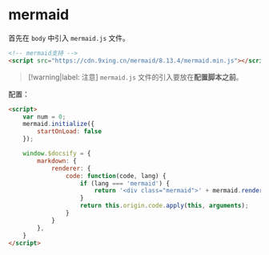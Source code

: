 # mermaid

首先在 `body` 中引入 `mermaid.js` 文件。

```html
<!-- mermaid支持 -->
<script src="https://cdn.9xing.cn/mermaid/8.13.4/mermaid.min.js"></script>
```

> [!warning|label: 注意]
> `mermaid.js` 文件的引入要放在**配置脚本之前**。

配置：

```html
<script>
    var num = 0;
    mermaid.initialize({
        startOnLoad: false
    });

    window.$docsify = {
        markdown: {
            renderer: {
                code: function(code, lang) {
                    if (lang === 'mermaid') {
                        return '<div class="mermaid">' + mermaid.render('mermaid-svg-' + num++, code) + '</div>';
                    }
                    return this.origin.code.apply(this, arguments);
                }
            }
        },
    }
</script>
```
